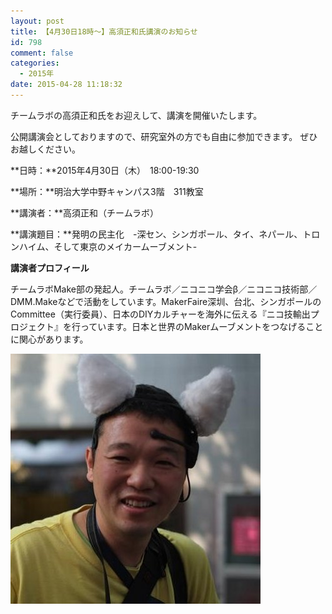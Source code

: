 ```yaml
---
layout: post
title: 【4月30日18時～】高須正和氏講演のお知らせ
id: 798
comment: false
categories:
  - 2015年
date: 2015-04-28 11:18:32
---
```


チームラボの高須正和氏をお迎えして、講演を開催いたします。

公開講演会としておりますので、研究室外の方でも自由に参加できます。
ぜひお越しください。

**日時：**2015年4月30日（木）　18:00-19:30

**場所：**明治大学中野キャンパス3階　311教室

**講演者：**高須正和（チームラボ）

**講演題目：**発明の民主化　-深セン、シンガポール、タイ、ネパール、トロンハイム、そして東京のメイカームーブメント-

**講演者プロフィール**

チームラボMake部の発起人。チームラボ／ニコニコ学会β／ニコニコ技術部／DMM.Makeなどで活動をしています。MakerFaire深圳、台北、シンガポールのCommittee（実行委員）、日本のDIYカルチャーを海外に伝える『ニコ技輸出プロジェクト』を行っています。日本と世界のMakerムーブメントをつなげることに関心があります。

[![takasu](/wp-content/uploads/2015/04/takasu.jpeg)](/wp-content/uploads/2015/04/takasu.jpeg)
